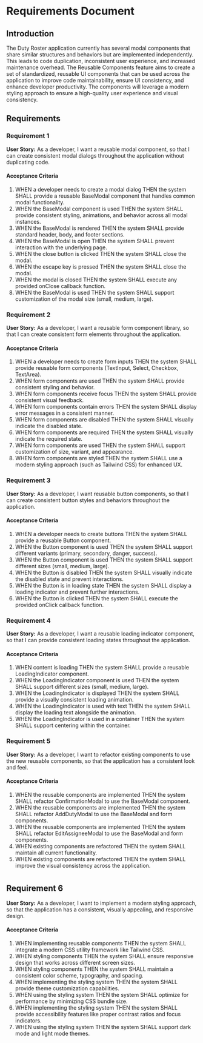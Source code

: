 # Requirements Document

## Introduction

The Duty Roster application currently has several modal components that share similar structures and behaviors but are implemented independently. This leads to code duplication, inconsistent user experience, and increased maintenance overhead. The Reusable Components feature aims to create a set of standardized, reusable UI components that can be used across the application to improve code maintainability, ensure UI consistency, and enhance developer productivity. The components will leverage a modern styling approach to ensure a high-quality user experience and visual consistency.

## Requirements

### Requirement 1

**User Story:** As a developer, I want a reusable modal component, so that I can create consistent modal dialogs throughout the application without duplicating code.

#### Acceptance Criteria

1. WHEN a developer needs to create a modal dialog THEN the system SHALL provide a reusable BaseModal component that handles common modal functionality.
2. WHEN the BaseModal component is used THEN the system SHALL provide consistent styling, animations, and behavior across all modal instances.
3. WHEN the BaseModal is rendered THEN the system SHALL provide standard header, body, and footer sections.
4. WHEN the BaseModal is open THEN the system SHALL prevent interaction with the underlying page.
5. WHEN the close button is clicked THEN the system SHALL close the modal.
6. WHEN the escape key is pressed THEN the system SHALL close the modal.
7. WHEN the modal is closed THEN the system SHALL execute any provided onClose callback function.
8. WHEN the BaseModal is used THEN the system SHALL support customization of the modal size (small, medium, large).

### Requirement 2

**User Story:** As a developer, I want a reusable form component library, so that I can create consistent form elements throughout the application.

#### Acceptance Criteria

1. WHEN a developer needs to create form inputs THEN the system SHALL provide reusable form components (TextInput, Select, Checkbox, TextArea).
2. WHEN form components are used THEN the system SHALL provide consistent styling and behavior.
3. WHEN form components receive focus THEN the system SHALL provide consistent visual feedback.
4. WHEN form components contain errors THEN the system SHALL display error messages in a consistent manner.
5. WHEN form components are disabled THEN the system SHALL visually indicate the disabled state.
6. WHEN form components are required THEN the system SHALL visually indicate the required state.
7. WHEN form components are used THEN the system SHALL support customization of size, variant, and appearance.
8. WHEN form components are styled THEN the system SHALL use a modern styling approach (such as Tailwind CSS) for enhanced UX.

### Requirement 3

**User Story:** As a developer, I want reusable button components, so that I can create consistent button styles and behaviors throughout the application.

#### Acceptance Criteria

1. WHEN a developer needs to create buttons THEN the system SHALL provide a reusable Button component.
2. WHEN the Button component is used THEN the system SHALL support different variants (primary, secondary, danger, success).
3. WHEN the Button component is used THEN the system SHALL support different sizes (small, medium, large).
4. WHEN the Button is disabled THEN the system SHALL visually indicate the disabled state and prevent interactions.
5. WHEN the Button is in loading state THEN the system SHALL display a loading indicator and prevent further interactions.
6. WHEN the Button is clicked THEN the system SHALL execute the provided onClick callback function.

### Requirement 4

**User Story:** As a developer, I want a reusable loading indicator component, so that I can provide consistent loading states throughout the application.

#### Acceptance Criteria

1. WHEN content is loading THEN the system SHALL provide a reusable LoadingIndicator component.
2. WHEN the LoadingIndicator component is used THEN the system SHALL support different sizes (small, medium, large).
3. WHEN the LoadingIndicator is displayed THEN the system SHALL provide a visually consistent loading animation.
4. WHEN the LoadingIndicator is used with text THEN the system SHALL display the loading text alongside the animation.
5. WHEN the LoadingIndicator is used in a container THEN the system SHALL support centering within the container.

### Requirement 5

**User Story:** As a developer, I want to refactor existing components to use the new reusable components, so that the application has a consistent look and feel.

#### Acceptance Criteria

1. WHEN the reusable components are implemented THEN the system SHALL refactor ConfirmationModal to use the BaseModal component.
2. WHEN the reusable components are implemented THEN the system SHALL refactor AddDutyModal to use the BaseModal and form components.
3. WHEN the reusable components are implemented THEN the system SHALL refactor EditAssigneeModal to use the BaseModal and form components.
4. WHEN existing components are refactored THEN the system SHALL maintain all current functionality.
5. WHEN existing components are refactored THEN the system SHALL improve the visual consistency across the application.

#

## Requirement 6

**User Story:** As a developer, I want to implement a modern styling approach, so that the application has a consistent, visually appealing, and responsive design.

#### Acceptance Criteria

1. WHEN implementing reusable components THEN the system SHALL integrate a modern CSS utility framework like Tailwind CSS.
2. WHEN styling components THEN the system SHALL ensure responsive design that works across different screen sizes.
3. WHEN styling components THEN the system SHALL maintain a consistent color scheme, typography, and spacing.
4. WHEN implementing the styling system THEN the system SHALL provide theme customization capabilities.
5. WHEN using the styling system THEN the system SHALL optimize for performance by minimizing CSS bundle size.
6. WHEN implementing the styling system THEN the system SHALL provide accessibility features like proper contrast ratios and focus indicators.
7. WHEN using the styling system THEN the system SHALL support dark mode and light mode themes.
